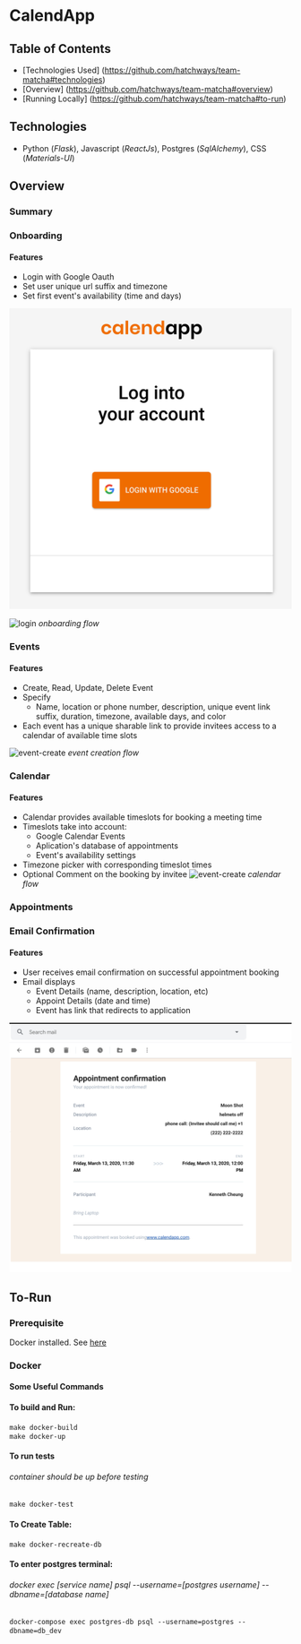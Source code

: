 # CalendApp

## Table of Contents
* [Technologies Used] (https://github.com/hatchways/team-matcha#technologies)
* [Overview] (https://github.com/hatchways/team-matcha#overview)
* [Running Locally] (https://github.com/hatchways/team-matcha#to-run)

## Technologies

* Python (*Flask*), Javascript (*ReactJs*), Postgres (*SqlAlchemy*), CSS (*Materials-UI*)

## Overview

### Summary

### Onboarding

#### Features
* Login with Google Oauth
* Set user unique url suffix and timezone
* Set first event's availability (time and days)

![login](documentation/login.png)

![login](documentation/onboarding.gif)
*onboarding flow*

### Events

#### Features
* Create, Read, Update, Delete Event
* Specify
  * Name, location or phone number, description, unique event link suffix, duration, timezone, available days, and color
* Each event has a unique sharable link to provide invitees access to a calendar of available time slots

![event-create](documentation/event-create.gif)
*event creation flow*


### Calendar
#### Features

* Calendar provides available timeslots for booking a meeting time
* Timeslots take into account:
  * Google Calendar Events
  * Aplication's database of appointments
  * Event's availability settings
* Timezone picker with corresponding timeslot times
* Optional Comment on the booking by invitee
![event-create](documentation/calendar.gif)
*calendar flow*

### Appointments



### Email Confirmation
#### Features
* User receives email confirmation on successful appointment booking
* Email displays
  * Event Details (name, description, location, etc)
  * Appoint Details (date and time)
  * Event has link that redirects to application

![email-confirmation](documentation/email-confirmation.jpg)

## To-Run

### Prerequisite

Docker installed. See [here]('https://www.docker.com/products/docker-desktop')

### Docker

#### Some Useful Commands

#### To build and Run:
```
make docker-build
make docker-up
```
#### To run tests
###### container should be up before testing
```
make docker-test
```

#### To Create Table:
```
make docker-recreate-db
```

#### To enter postgres terminal:
###### docker exec [service name] psql --username=[postgres username] --dbname=[database name]

```
docker-compose exec postgres-db psql --username=postgres --dbname=db_dev
```

